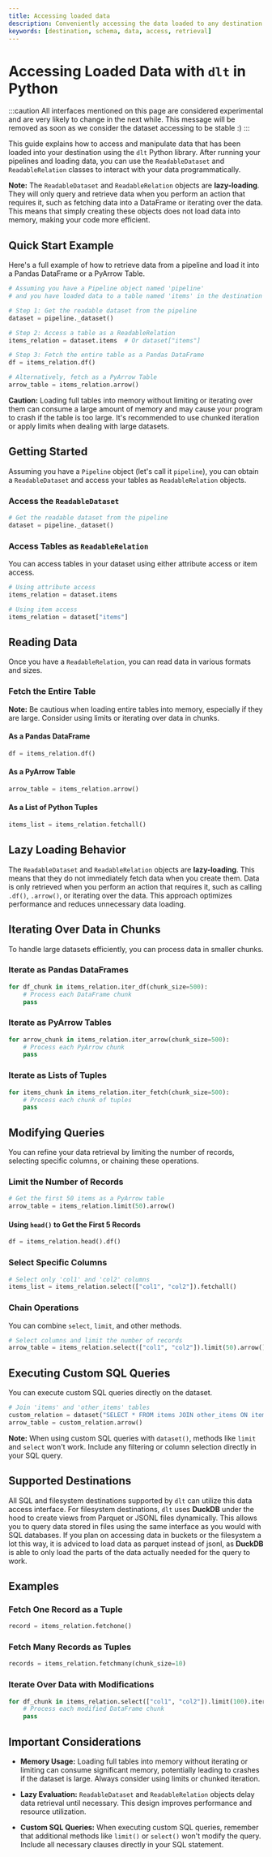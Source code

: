 ```yaml
---
title: Accessing loaded data
description: Conveniently accessing the data loaded to any destination
keywords: [destination, schema, data, access, retrieval]
---
```



# Accessing Loaded Data with `dlt` in Python

:::caution
All interfaces mentioned on this page are considered experimental and are very likely to change in the next while. This message will be removed as soon as we consider the dataset accessing to be stable :)
:::

This guide explains how to access and manipulate data that has been loaded into your destination using the `dlt` Python library. After running your pipelines and loading data, you can use the `ReadableDataset` and `ReadableRelation` classes to interact with your data programmatically.

**Note:** The `ReadableDataset` and `ReadableRelation` objects are **lazy-loading**. They will only query and retrieve data when you perform an action that requires it, such as fetching data into a DataFrame or iterating over the data. This means that simply creating these objects does not load data into memory, making your code more efficient.

## Quick Start Example

Here's a full example of how to retrieve data from a pipeline and load it into a Pandas DataFrame or a PyArrow Table.

```python
# Assuming you have a Pipeline object named 'pipeline'
# and you have loaded data to a table named 'items' in the destination

# Step 1: Get the readable dataset from the pipeline
dataset = pipeline._dataset()

# Step 2: Access a table as a ReadableRelation
items_relation = dataset.items  # Or dataset["items"]

# Step 3: Fetch the entire table as a Pandas DataFrame
df = items_relation.df()

# Alternatively, fetch as a PyArrow Table
arrow_table = items_relation.arrow()
```

**Caution:** Loading full tables into memory without limiting or iterating over them can consume a large amount of memory and may cause your program to crash if the table is too large. It's recommended to use chunked iteration or apply limits when dealing with large datasets.

## Getting Started

Assuming you have a `Pipeline` object (let's call it `pipeline`), you can obtain a `ReadableDataset` and access your tables as `ReadableRelation` objects.

### Access the `ReadableDataset`

```python
# Get the readable dataset from the pipeline
dataset = pipeline._dataset()
```

### Access Tables as `ReadableRelation`

You can access tables in your dataset using either attribute access or item access.

```python
# Using attribute access
items_relation = dataset.items

# Using item access
items_relation = dataset["items"]
```

## Reading Data

Once you have a `ReadableRelation`, you can read data in various formats and sizes.

### Fetch the Entire Table

**Note:** Be cautious when loading entire tables into memory, especially if they are large. Consider using limits or iterating over data in chunks.

#### As a Pandas DataFrame

```python
df = items_relation.df()
```

#### As a PyArrow Table

```python
arrow_table = items_relation.arrow()
```

#### As a List of Python Tuples

```python
items_list = items_relation.fetchall()
```

## Lazy Loading Behavior

The `ReadableDataset` and `ReadableRelation` objects are **lazy-loading**. This means that they do not immediately fetch data when you create them. Data is only retrieved when you perform an action that requires it, such as calling `.df()`, `.arrow()`, or iterating over the data. This approach optimizes performance and reduces unnecessary data loading.

## Iterating Over Data in Chunks

To handle large datasets efficiently, you can process data in smaller chunks.

### Iterate as Pandas DataFrames

```python
for df_chunk in items_relation.iter_df(chunk_size=500):
    # Process each DataFrame chunk
    pass
```

### Iterate as PyArrow Tables

```python
for arrow_chunk in items_relation.iter_arrow(chunk_size=500):
    # Process each PyArrow chunk
    pass
```

### Iterate as Lists of Tuples

```python
for items_chunk in items_relation.iter_fetch(chunk_size=500):
    # Process each chunk of tuples
    pass
```

## Modifying Queries

You can refine your data retrieval by limiting the number of records, selecting specific columns, or chaining these operations.

### Limit the Number of Records

```python
# Get the first 50 items as a PyArrow table
arrow_table = items_relation.limit(50).arrow()
```

#### Using `head()` to Get the First 5 Records

```python
df = items_relation.head().df()
```

### Select Specific Columns

```python
# Select only 'col1' and 'col2' columns
items_list = items_relation.select(["col1", "col2"]).fetchall()
```

### Chain Operations

You can combine `select`, `limit`, and other methods.

```python
# Select columns and limit the number of records
arrow_table = items_relation.select(["col1", "col2"]).limit(50).arrow()
```

## Executing Custom SQL Queries

You can execute custom SQL queries directly on the dataset.

```python
# Join 'items' and 'other_items' tables
custom_relation = dataset("SELECT * FROM items JOIN other_items ON items.id = other_items.id")
arrow_table = custom_relation.arrow()
```

**Note:** When using custom SQL queries with `dataset()`, methods like `limit` and `select` won't work. Include any filtering or column selection directly in your SQL query.

## Supported Destinations

All SQL and filesystem destinations supported by `dlt` can utilize this data access interface. For filesystem destinations, `dlt` uses **DuckDB** under the hood to create views from Parquet or JSONL files dynamically. This allows you to query data stored in files using the same interface as you would with SQL databases. If you plan on accessing data in buckets or the filesystem a lot this way, it is adviced to load data as parquet instead of jsonl, as **DuckDB** is able to only load the parts of the data actually needed for the query to work.

## Examples

### Fetch One Record as a Tuple

```python
record = items_relation.fetchone()
```

### Fetch Many Records as Tuples

```python
records = items_relation.fetchmany(chunk_size=10)
```

### Iterate Over Data with Modifications

```python
for df_chunk in items_relation.select(["col1", "col2"]).limit(100).iter_df(chunk_size=20):
    # Process each modified DataFrame chunk
    pass
```

## Important Considerations

- **Memory Usage:** Loading full tables into memory without iterating or limiting can consume significant memory, potentially leading to crashes if the dataset is large. Always consider using limits or chunked iteration.

- **Lazy Evaluation:** `ReadableDataset` and `ReadableRelation` objects delay data retrieval until necessary. This design improves performance and resource utilization.

- **Custom SQL Queries:** When executing custom SQL queries, remember that additional methods like `limit()` or `select()` won't modify the query. Include all necessary clauses directly in your SQL statement.
